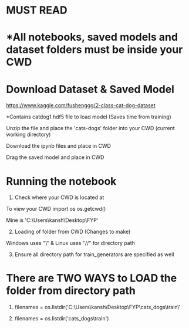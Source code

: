 # MUST READ #

# *All notebooks, saved models and dataset folders must be inside your CWD

# Download Dataset & Saved Model

https://www.kaggle.com/fushenggg/2-class-cat-dog-dataset

*Contains catdog1.hdf5 file to load model (Saves time from training)

Unzip the file and place the 'cats-dogs' folder into your CWD (current working directory) 

Download the ipynb files and place in CWD

Drag the saved model and place in CWD 

# Running the notebook 
1. Check where your CWD is located at

To view your CWD import os os.getcwd()

Mine is 'C:\Users\kansh\Desktop\FYP'

2. Loading of folder from CWD (Changes to make)

Windows uses "\\" & Linux uses "//" for directory path

3. Ensure all directory path for train_generators are specified as well

# There are TWO WAYS to LOAD the folder from directory path
1. filenames = os.listdir('C:\\Users\\kansh\\Desktop\\FYP\\cats_dogs\\train\\'

2. filenames = os.listdir('cats_dogs\\train')

